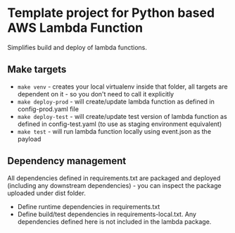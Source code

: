 # Template project for Python based AWS Lambda Function

Simplifies build and deploy of lambda functions.

## Make targets

  * `make venv` - creates your local virtualenv inside that folder, all targets are dependent on it - so you don't need to call it explicitly
  * `make deploy-prod` - will create/update lambda function as defined in config-prod.yaml file
  * `make deploy-test` - will create/update test version of lambda function as defined in config-test.yaml (to use as staging environment equivalent)
  * `make test` - will run lambda function locally using event.json as the payload

## Dependency management

All dependencies defined in requirements.txt are packaged and deployed (including any downstream dependencies) - you can inspect the package uploaded under dist folder.

  * Define runtime dependencies in requirements.txt
  * Define build/test dependencies in requirements-local.txt. Any dependencies defined here is not included in the lambda package.
